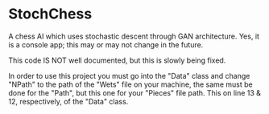 # StochChess
A chess AI which uses stochastic descent through GAN architecture.
Yes, it is a console app; this may or may not change in the future.

This code IS NOT well documented, but this is slowly being fixed.

In order to use this project you must go into the "Data" class and change "NPath" to the path of the "Wets" file on your machine, the same must be done for the "Path", but this one for your "Pieces" file path. This on line 13 & 12, respectively, of the "Data" class.
